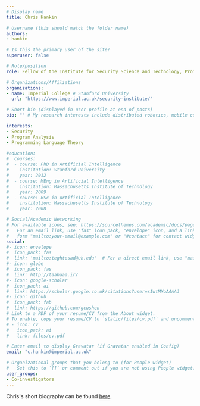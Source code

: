 ```yaml
---
# Display name
title: Chris Hankin

# Username (this should match the folder name)
authors:
- hankin

# Is this the primary user of the site?
superuser: false

# Role/position
role: Fellow of the Institute for Security Science and Technology, Professor of Computing Science

# Organizations/Affiliations
organizations:
- name: Imperial College # Stanford University
  url: "https://www.imperial.ac.uk/security-institute/"

# Short bio (displayed in user profile at end of posts)
bio: "" # My research interests include distributed robotics, mobile computing and programmable matter.

interests:
- Security
- Program Analysis
- Programming Language Theory

#education:
#  courses:
#  - course: PhD in Artificial Intelligence
#    institution: Stanford University
#    year: 2012
#  - course: MEng in Artificial Intelligence
#    institution: Massachusetts Institute of Technology
#    year: 2009
#  - course: BSc in Artificial Intelligence
#    institution: Massachusetts Institute of Technology
#    year: 2008

# Social/Academic Networking
# For available icons, see: https://sourcethemes.com/academic/docs/page-builder/#icons
#   For an email link, use "fas" icon pack, "envelope" icon, and a link in the
#   form "mailto:your-email@example.com" or "#contact" for contact widget.
social:
#- icon: envelope
#  icon_pack: fas
#  link: 'mailto:teghtesad@uh.edu'  # For a direct email link, use "mailto:test@example.org".
#- icon: globe
#  icon_pack: fas
#  link: http://taahaaa.ir/
#- icon: google-scholar
#  icon_pack: ai
#  link: https://scholar.google.co.uk/citations?user=sIwtMXoAAAAJ
#- icon: github
#  icon_pack: fab
#  link: https://github.com/gcushen
# Link to a PDF of your resume/CV from the About widget.
# To enable, copy your resume/CV to `static/files/cv.pdf` and uncomment the lines below.
# - icon: cv
#   icon_pack: ai
#   link: files/cv.pdf

# Enter email to display Gravatar (if Gravatar enabled in Config)
email: "c.hankin@imperial.ac.uk"

# Organizational groups that you belong to (for People widget)
#   Set this to `[]` or comment out if you are not using People widget.
user_groups:
- Co-investigators
---
```

Chris's short biography can be found [here](https://www.imperial.ac.uk/people/c.hankin).
